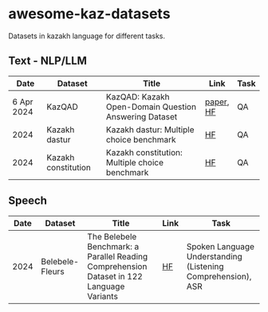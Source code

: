# awesome-kaz-datasets
Datasets in kazakh language for different tasks.

## Text - NLP/LLM

| Date       | Dataset        | Title                                                                         | Link                                  | Task                                  |
| -----------| -------------- | ----------------------------------------------------------------------------------- | --------------------------------------| --------------------------------------|
| 6 Apr 2024 | KazQAD   | KazQAD: Kazakh Open-Domain Question Answering Dataset | [paper](https://arxiv.org/abs/2404.04487),<br>[HF](https://huggingface.co/datasets/issai/kazqad) | QA
|       2024 | Kazakh dastur   | Kazakh dastur: Multiple choice benchmark | [HF](https://huggingface.co/datasets/kz-transformers/kazakh-dastur-mc) | QA |
|       2024 | Kazakh constitution   | Kazakh constitution: Multiple choice benchmark | [HF](https://huggingface.co/datasets/kz-transformers/kazakh-constitution-mc) | QA |

## Speech

| Date       | Dataset        | Title                                                                         | Link                                   | Task                                 |
| -----------| -------------- | ----------------------------------------------------------------------------------- | -------------------------------------- | ------------------------------------ |
| 2024 | Belebele-Fleurs   | The Belebele Benchmark: a Parallel Reading Comprehension Dataset in 122 Language Variants | [HF](https://huggingface.co/datasets/WueNLP/belebele-fleurs) | Spoken Language Understanding (Listening Comprehension), <br>ASR |
